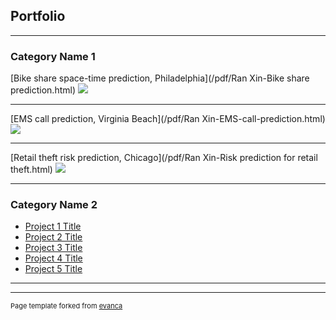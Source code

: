 ## Portfolio

---

### Category Name 1 

[Bike share space-time prediction, Philadelphia](/pdf/Ran Xin-Bike share prediction.html)
<img src="images/dummy_thumbnail.jpg?raw=true"/>

---
[EMS call prediction, Virginia Beach](/pdf/Ran Xin-EMS-call-prediction.html)
<img src="images/dummy_thumbnail.jpg?raw=true"/>

---
[Retail theft risk prediction, Chicago](/pdf/Ran Xin-Risk prediction for retail theft.html)
<img src="images/dummy_thumbnail.jpg?raw=true"/>

---

### Category Name 2

- [Project 1 Title](http://example.com/)
- [Project 2 Title](http://example.com/)
- [Project 3 Title](http://example.com/)
- [Project 4 Title](http://example.com/)
- [Project 5 Title](http://example.com/)

---




---
<p style="font-size:11px">Page template forked from <a href="https://github.com/evanca/quick-portfolio">evanca</a></p>
<!-- Remove above link if you don't want to attibute -->
